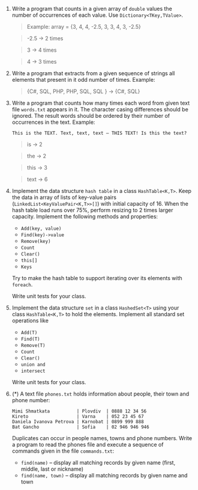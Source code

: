 1. Write a program that counts in a given array of `double` values the number of occurrences of each value. Use `Dictionary<TKey,TValue>`.
    
    >Example: array = {3, 4, 4, -2.5, 3, 3, 4, 3, -2.5}
    
    >-2.5 -> 2 times
    
    >3 -> 4 times
    
    >4 -> 3 times

2. Write a program that extracts from a given sequence of strings all elements that present in it odd number of times. Example:

    > {C#, SQL, PHP, PHP, SQL, SQL } -> {C#, SQL}

3. Write a program that counts how many times each word from given text file `words.txt` appears in it. The character casing differences should be ignored. The result words should be ordered by their number of occurrences in the text. Example:

    `This is the TEXT. Text, text, text – THIS TEXT! Is this the text?`

	>is -> 2
    
	>the -> 2
    
	>this -> 3
    
	>text -> 6

4. Implement the data structure `hash table` in a class `HashTable<K,T>`. Keep the data in array of lists of key-value pairs (`LinkedList<KeyValuePair<K,T>>[]`) with initial capacity of 16. When the hash table load runs over 75%, perform resizing to 2 times larger capacity. Implement the following methods and properties:

    * `Add(key, value)`
    * `Find(key)->value`
    * `Remove(key)`
    * `Count`
    * `Clear()`
    * `this[]`
    * `Keys`
    
    Try to make the hash table to support iterating over its elements with `foreach`.
    
    Write unit tests for your class.
    
5. Implement the data structure `set` in a class `HashedSet<T>` using your class `HashTable<K,T>` to hold the elements. Implement all standard set operations like 
    
    * `Add(T)`
    * `Find(T)`
    * `Remove(T)`
    * `Count`
    * `Clear()`
    * `union and`
    * `intersect`
    
    Write unit tests for your class.
    
6. (*) A text file `phones.txt` holds information about people, their town and phone number:

    ```
    Mimi Shmatkata          | Plovdiv  | 0888 12 34 56
    Kireto                  | Varna    | 052 23 45 67
    Daniela Ivanova Petrova | Karnobat | 0899 999 888
    Bat Gancho              | Sofia    | 02 946 946 946
    ```

	Duplicates can occur in people names, towns and phone numbers. Write a program to read the phones file and execute a sequence of commands given in the file `commands.txt`:

    * `find(name)` – display all matching records by given name (first, middle, last or nickname)
    * `find(name, town)` – display all matching records by given name and town
